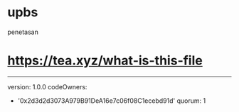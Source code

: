 # upbs
penetasan
# https://tea.xyz/what-is-this-file
---
version: 1.0.0
codeOwners:
  - '0x2d3d2d3073A979B91DeA16e7c06f08C1ecebd91d'
quorum: 1
